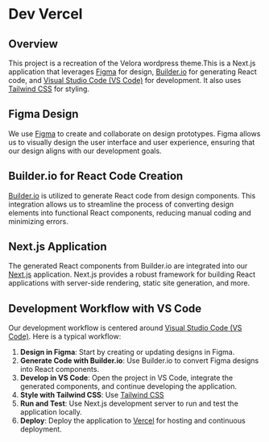 # Dev Vercel

## Overview
This project is a recreation of the Velora wordpress theme.This is a Next.js application that leverages [Figma](https://www.figma.com/) for design, [Builder.io](https://www.builder.io/) for generating React code, and [Visual Studio Code (VS Code)](https://code.visualstudio.com/) for development. 
It also uses [Tailwind CSS](https://tailwindcss.com/) for styling.

## Figma Design
We use [Figma](https://www.figma.com/) to create and collaborate on design prototypes. Figma allows us to visually design the user interface and user experience, ensuring that our design aligns with our development goals.

## Builder.io for React Code Creation
[Builder.io](https://www.builder.io/) is utilized to generate React code from design components. This integration allows us to streamline the process of converting design elements into functional React components, reducing manual coding and minimizing errors.

## Next.js Application
The generated React components from Builder.io are integrated into our [Next.js](https://nextjs.org/) application. Next.js provides a robust framework for building React applications with server-side rendering, static site generation, and more.

## Development Workflow with VS Code
Our development workflow is centered around [Visual Studio Code (VS Code)](https://code.visualstudio.com/). Here is a typical workflow:

1. **Design in Figma**: Start by creating or updating designs in Figma.
2. **Generate Code with Builder.io**: Use Builder.io to convert Figma designs into React components.
3. **Develop in VS Code**: Open the project in VS Code, integrate the generated components, and continue developing the application.
4. **Style with Tailwind CSS**: Use [Tailwind CSS](https://tailwindcss.com/)
5. **Run and Test**: Use Next.js development server to run and test the application locally.
6. **Deploy**: Deploy the application to [Vercel](https://vercel.com/) for hosting and continuous deployment.
